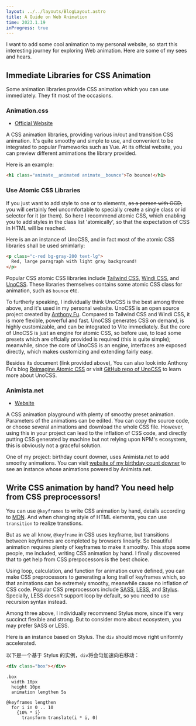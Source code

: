 ```yaml
---
layout: ../../layouts/BlogLayout.astro
title: A Guide on Web Animation
time: 2023.1.19
inProgress: true
---
```


I want to add some cool animation to my personal website, so start this interesting journey for exploring Web animation. Here are some of my sees and hears.

## Immediate Libraries for CSS Animation

Some animation libraries provide CSS animation which you can use immediately. They fit most of the occasions.

### Animation.css

- [Official Website](https://animation.style)

A CSS animation libraries, providing various in/out and transition CSS animation. It's quite smoothy and simple to use, and convenient to be integrated to popular Frameworks such as Vue. At its offcial website, you can preview different amimations the library provided.

Here is an example:

```html
<h1 class="animate__animated animate__bounce">To bounce!</h1>
```

### Use Atomic CSS Libraries

If you just want to add style to one or to elements, ~~as a person with OCD,~~ you will certainly feel uncomfortable to specially create a single class or id selector for it (or them). So here I recommend atomic CSS, which enabling you to add styles in the class list 'atomically', so that the expectation of CSS in HTML will be reached.

Here is an an instance of UnoCSS, and in fact most of the atomic CSS libraries shall be used smimlarly:

```html
<p class="c-red bg-gray-200 text-lg">
  Red, large paragraph with light gray background!
</p>
```

Popular CSS atomic CSS libraries include [Tailwind CSS](https://tailwindcss.com), [Windi CSS](https://windicss.org), and [UnoCSS](https://uno.antfu.me). These libraries themselves contains some atomic CSS class for animation, such as `bounce` etc.

To furtherly speaking, I individually think UnoCSS is the best among three above, and it's used in my personal website. UnoCSS is an open source project created by [Anthony Fu](https://antfu.me). Compared to Tailwind CSS and Windi CSS, it is more flexible, powerful and fast. UnoCSS generates CSS on demand, is highly customizable, and can be integrated to Vite immediately. But the core of UnoCSS is just an engine for atomic CSS, so before use, to load some presets which are offcially provided is required (this is quite simple); meanwhile, since the core of UnoCSS is an engine, interfaces are exposed directly, which makes customizing and extending fairly easy.

Besides its document (link provided above), You can also look into Anthony Fu's blog [Reimagine Atomic CSS](https://antfu.me/posts/reimagine-atomic-css) or visit [GitHub repo of UnoCSS](https://github.com/unocss/unocss) to learn more about UnoCSS.

### Animista.net

- [Website](https://animista.net)

A CSS animation playground with plenty of smoothy preset animation. Parameters of the animations can be edited. You can copy the source code, or choose several animations and download the whole CSS file. However, using this in your project can lead to the inflation of CSS code, and directly putting CSS generated by machine but not relying upon NPM's ecosystem, this is obviously not a graceful solution.

One of my project: birthday count downer, uses Animista.net to add smoothy animations. You can visit [website of my birthday count downer](https://birthday-count-downer.netlify.app) to see an instance whose animations powered by Animista.net.

## Write CSS animation by hand? You need help from CSS preprocessors!

You can use `@keyframes` to write CSS animation by hand, details according to [MDN](https://developer.mozilla.org). And when changing style of HTML elements, you can use `transition` to realize transtions.

But as we all know, `@keyframe` in CSS uses keyframe, but transitions between keyframes are completed by browsers linearly. So beautiful animation requires plenty of keyframes to make it smoothy. This stops some people, me included, writing CSS animation by hand. I finally discovered that to get help from CSS prerpocessors is the best choice.

Using loop, calculation, and function for animation curve defined, you can make CSS preprocessors to generating a long trail of keyframes which, so that animations can be extremely smoothy, meanwhile cause no inflation of CSS code. Popular CSS preprocessors include [SASS](https://sass-lang.com), [LESS](https://lesscss.org), and [Stylus](https://stylus-lang.com). Specially, LESS doesn't support loop by default, so you need to use recursion syntax instead.

Among three above, I individually recommend Stylus more, since it's very succinct flexible and strong. But to consider more about ecosystem, you may prefer SASS or LESS.

Here is an instance based on Stylus. The `div` should move right uniformly accelerated.

以下是一个基于 Stylus 的实例，`div`将会匀加速向右移动：

```html
<div class="box"></div>
```

```stylus
.box
  width 10px
  height 10px
  animation lengthen 5s

@keyframes lengthen
  for i in 0 .. 10
    {10% * i}
      transform translate(i * i, 0)
```

